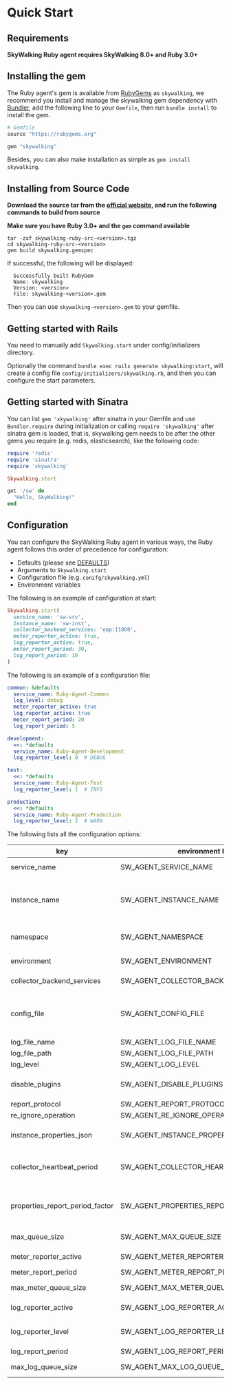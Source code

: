 # Quick Start

## Requirements

**SkyWalking Ruby agent requires SkyWalking 8.0+ and Ruby 3.0+**

## Installing the gem

The Ruby agent's gem is available from [RubyGems](https://rubygems.org/) as `skywalking`, we recommend you install and
manage the skywalking gem dependency with [Bundler](http://bundler.io/), add the following line to your `Gemfile`, then
run `bundle install` to install the gem.

~~~ruby
# Gemfile
source "https://rubygems.org"

gem "skywalking"
~~~

Besides, you can also make installation as simple as `gem install skywalking`.

## Installing from Source Code

**Download the source tar from the [official website](http://skywalking.apache.org/downloads/), and run the following commands to build from source**

**Make sure you have Ruby 3.0+ and the `gem` command available**

~~~shell
tar -zxf skywalking-ruby-src-<version>.tgz
cd skywalking-ruby-src-<version>
gem build skywalking.gemspec
~~~

If successful, the following will be displayed:

```shell
  Successfully built RubyGem
  Name: skywalking
  Version: <version>
  File: skywalking-<version>.gem
```

Then you can use `skywalking-<version>.gem` to your gemfile.

## Getting started with Rails

You need to manually add `Skywalking.start` under config/initializers directory.

Optionally the command `bundle exec rails generate skywalking:start`, will create a config file
`config/initializers/skywalking.rb`, and then you can configure the start parameters.

## Getting started with Sinatra

You can list `gem 'skywalking'` after sinatra in your Gemfile and use `Bundler.require` during initialization or calling
`require 'skywalking'` after sinatra gem is loaded, that is, skywalking gem needs to be after the other gems you
require (e.g. redis, elasticsearch), like the following code:

~~~ruby
require 'redis'
require 'sinatra'
require 'skywalking'

Skywalking.start

get '/sw' do
  "Hello, SkyWalking!"
end
~~~

## Configuration

You can configure the SkyWalking Ruby agent in various ways, the Ruby agent follows this order of precedence for
configuration:

- Defaults (please
  see [DEFAULTS](https://github.com/apache/skywalking-ruby/blob/main/lib/skywalking/configuration.rb#L21))
- Arguments to `Skywalking.start`
- Configuration file (e.g. `conifg/skywalking.yml`)
- Environment variables

The following is an example of configuration at start:

~~~ruby
Skywalking.start(
  service_name: 'sw-srv',
  instance_name: 'sw-inst',
  collector_backend_services: 'oap:11800',
  meter_reporter_active: true,
  log_reporter_active: true,
  meter_report_period: 30,
  log_report_period: 10
)
~~~

The following is an example of a configuration file:

~~~yaml
common: &defaults
  service_name: Ruby-Agent-Common
  log_level: debug
  meter_reporter_active: true
  log_reporter_active: true
  meter_report_period: 20
  log_report_period: 5

development:
  <<: *defaults
  service_name: Ruby-Agent-Development
  log_reporter_level: 0  # DEBUG

test:
  <<: *defaults
  service_name: Ruby-Agent-Test
  log_reporter_level: 1  # INFO

production:
  <<: *defaults
  service_name: Ruby-Agent-Production
  log_reporter_level: 2  # WARN
~~~

The following lists all the configuration options:

| key                             | environment key                          | default value        | description                                                                                                                               |
|---------------------------------|------------------------------------------|----------------------|-------------------------------------------------------------------------------------------------------------------------------------------|
| service_name                    | SW_AGENT_SERVICE_NAME                    | Your_ApplicationName | The name of the service which showed in UI.                                                                                               |
| instance_name                   | SW_AGENT_INSTANCE_NAME                   | Your_InstanceName    | To obtain the environment variable key for the instance name, if it cannot be obtained, an instance name will be automatically generated. |
| namespace                       | SW_AGENT_NAMESPACE                       | Not set              | Namespace represents a subnet, such as kubernetes namespace, or 172.10..                                                                  |
| environment                     | SW_AGENT_ENVIRONMENT                     | Not set              | The name of the environment this service is deployed in                                                                                   |
| collector_backend_services      | SW_AGENT_COLLECTOR_BACKEND_SERVICES      | 127.0.0.1:11800      | Collector SkyWalking trace receiver service addresses.                                                                                    |
| config_file                     | SW_AGENT_CONFIG_FILE                     | Not set              | The absolute path to the configuration file, if empty, it will automatically search for config/skywalking.yml in the root directory.      |
| log_file_name                   | SW_AGENT_LOG_FILE_NAME                   | skywalking           | The name of the log file.                                                                                                                 |
| log_file_path                   | SW_AGENT_LOG_FILE_PATH                   | Not set              | The path to the log file.                                                                                                                 |
| log_level                       | SW_AGENT_LOG_LEVEL                       | info                 | The log level.                                                                                                                            |
| disable_plugins                 | SW_AGENT_DISABLE_PLUGINS                 | Not set              | The plugins to disable, multiple names should be split by comma, e.g. 'redis5,elasticsearch'.                                             |
| report_protocol                 | SW_AGENT_REPORT_PROTOCOL                 | grpc                 | The protocol to use for reporting.                                                                                                        |
| re_ignore_operation             | SW_AGENT_RE_IGNORE_OPERATION             | Not set              | Ignore specific URL paths.                                                                                                                |
| instance_properties_json        | SW_AGENT_INSTANCE_PROPERTIES_JSON        | Not set              | A custom JSON string to be reported as service instance properties, e.g. `{"key": "value"}`.                                              |
| collector_heartbeat_period      | SW_AGENT_COLLECTOR_HEARTBEAT_PERIOD      | 30                   | he agent will send heartbeat to OAP every `collector_heartbeat_period` seconds.                                                           |
| properties_report_period_factor | SW_AGENT_PROPERTIES_REPORT_PERIOD_FACTOR | 10                   | The agent will report service instance properties every `collector_heartbeat_period * properties_report_period_factor` seconds.           |
| max_queue_size                  | SW_AGENT_MAX_QUEUE_SIZE                  | 10000                | The maximum queue size for reporting data.                                                                                                |
| meter_reporter_active           | SW_AGENT_METER_REPORTER_ACTIVE           | true                 | Enable/disable meter reporter for runtime metrics collection.                                                                             |
| meter_report_period             | SW_AGENT_METER_REPORT_PERIOD             | 20                   | Meter report period in seconds.                                                                                                           |
| max_meter_queue_size            | SW_AGENT_MAX_METER_QUEUE_SIZE            | 1000                 | Maximum meter queue size for buffering metrics data.                                                                                      |
| log_reporter_active             | SW_AGENT_LOG_REPORTER_ACTIVE             | true                 | Enable/disable log reporter for log collection.                                                                                           |
| log_reporter_level              | SW_AGENT_LOG_REPORTER_LEVEL              | 1 (INFO)             | Minimum log level to report (Logger::DEBUG=0, INFO=1, WARN=2, ERROR=3, FATAL=4).                                                          |
| log_report_period               | SW_AGENT_LOG_REPORT_PERIOD               | 5                    | Log report period in seconds.                                                                                                             |
| max_log_queue_size              | SW_AGENT_MAX_LOG_QUEUE_SIZE              | 1000                 | Maximum log queue size for buffering log data.                                                                                            |
